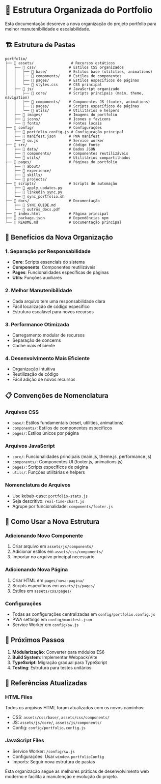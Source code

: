 # 📁 Estrutura Organizada do Portfolio

Esta documentação descreve a nova organização do projeto portfolio para melhor manutenibilidade e escalabilidade.

## 🏗️ Estrutura de Pastas

```
portfolio/
├── 📁 assets/                 # Recursos estáticos
│   ├── 📁 css/               # Estilos CSS organizados
│   │   ├── 📁 base/          # Estilos base (utilities, animations)
│   │   ├── 📁 components/    # Estilos de componentes
│   │   ├── 📁 pages/         # Estilos específicos de páginas
│   │   └── 📄 styles.css     # CSS principal
│   ├── 📁 js/                # JavaScript organizado
│   │   ├── 📁 core/          # Scripts principais (main, theme, navigation)
│   │   ├── 📁 components/    # Componentes JS (footer, animations)
│   │   ├── 📁 pages/         # Scripts específicos de páginas
│   │   └── 📁 utils/         # Utilitários e helpers
│   ├── 📁 images/            # Imagens do portfolio
│   ├── 📁 icons/             # Ícones e favicons
│   └── 📁 fonts/             # Fontes locais
├── 📁 config/                # Configurações
│   ├── 📄 portfolio.config.js # Configuração principal
│   ├── 📄 manifest.json      # PWA manifest
│   └── 📄 sw.js              # Service worker
├── 📁 src/                   # Código fonte
│   ├── 📁 data/              # Dados JSON
│   ├── 📁 components/        # Componentes reutilizáveis
│   └── 📁 utils/             # Utilitários compartilhados
├── 📁 pages/                 # Páginas do portfolio
│   ├── 📁 about/
│   ├── 📁 experience/
│   ├── 📁 skills/
│   └── 📁 projects/
├── 📁 scripts/               # Scripts de automação
│   ├── 📄 apply_updates.py
│   ├── 📄 linkedin_sync.py
│   └── 📄 sync_portfolio.sh
├── 📁 docs/                  # Documentação
│   ├── 📄 SYNC_GUIDE.md
│   └── 📄 outros_docs.pdf
├── 📄 index.html             # Página principal
├── 📄 package.json           # Dependências npm
└── 📄 README.md              # Documentação principal
```

## 🎯 Benefícios da Nova Organização

### **1. Separação por Responsabilidade**
- **Core**: Scripts essenciais do sistema
- **Components**: Componentes reutilizáveis
- **Pages**: Funcionalidades específicas de páginas
- **Utils**: Funções auxiliares

### **2. Melhor Manutenibilidade**
- Cada arquivo tem uma responsabilidade clara
- Fácil localização de código específico
- Estrutura escalável para novos recursos

### **3. Performance Otimizada**
- Carregamento modular de recursos
- Separação de concerns
- Cache mais eficiente

### **4. Desenvolvimento Mais Eficiente**
- Organização intuitiva
- Reutilização de código
- Fácil adição de novos recursos

## 📋 Convenções de Nomenclatura

### **Arquivos CSS**
- `base/`: Estilos fundamentais (reset, utilities, animations)
- `components/`: Estilos de componentes específicos
- `pages/`: Estilos únicos por página

### **Arquivos JavaScript**
- `core/`: Funcionalidades principais (main.js, theme.js, performance.js)
- `components/`: Componentes UI (footer.js, animations.js)
- `pages/`: Scripts específicos de página
- `utils/`: Funções utilitárias e helpers

### **Nomenclatura de Arquivos**
- Use kebab-case: `portfolio-stats.js`
- Seja descritivo: `real-time-chart.js`
- Agrupe por funcionalidade: `components/footer.js`

## 🔧 Como Usar a Nova Estrutura

### **Adicionando Novo Componente**
1. Criar arquivo em `assets/js/components/`
2. Adicionar estilos em `assets/css/components/`
3. Importar no arquivo principal necessário

### **Adicionando Nova Página**
1. Criar HTML em `pages/nova-pagina/`
2. Scripts específicos em `assets/js/pages/`
3. Estilos em `assets/css/pages/`

### **Configurações**
- Todas as configurações centralizadas em `config/portfolio.config.js`
- PWA settings em `config/manifest.json`
- Service Worker em `config/sw.js`

## 🚀 Próximos Passos

1. **Módularização**: Converter para módulos ES6
2. **Build System**: Implementar Webpack/Vite
3. **TypeScript**: Migração gradual para TypeScript
4. **Testing**: Estrutura para testes unitários

## 📖 Referências Atualizadas

### **HTML Files**
Todos os arquivos HTML foram atualizados com os novos caminhos:
- CSS: `assets/css/base/`, `assets/css/components/`
- JS: `assets/js/core/`, `assets/js/components/`
- Config: `config/portfolio.config.js`

### **JavaScript Files**
- Service Worker: `/config/sw.js`
- Configurações: Usar `window.portfolioConfig`
- Imports: Seguir nova estrutura de pastas

Esta organização segue as melhores práticas de desenvolvimento web moderno e facilita a manutenção e evolução do projeto.